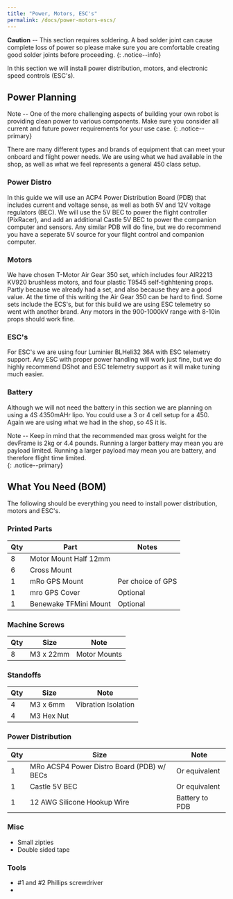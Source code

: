 ```yaml
---
title: "Power, Motors, ESC's"
permalink: /docs/power-motors-escs/
---
```


**Caution** -- This section requires soldering.  A bad solder joint can cause complete loss of power so please make sure you are comfortable creating good solder joints before proceeding.
{: .notice--info}

In this section we will install power distribution, motors, and electronic speed controls (ESC's). 

## Power Planning

Note -- One of the more challenging aspects of building your own robot is providing clean power to various components.  Make sure you consider all current and future power requirements for your use case.
{: .notice--primary}

There are many different types and brands of equipment that can meet your onboard and flight power needs.  We are using what we had available in the shop, as well as what we feel represents a general 450 class setup.  

### Power Distro

In this guide we will use an ACP4 Power Distribution Board (PDB) that includes current and voltage sense, as well as both 5V and 12V voltage regulators (BEC).  We will use the 5V BEC to power the flight controller (PixRacer), and add an additional Castle 5V BEC to power the companion computer and sensors.  Any similar PDB will do fine, but we do recommend you have a seperate 5V source for your flight control and companion computer.  

### Motors

We have chosen T-Motor Air Gear 350 set, which includes four AIR2213 KV920 brushless motors, and four plastic T9545 self-tighhtening props.  Partly because we already had a set, and also because they are a good value.  At the time of this writing the Air Gear 350 can be hard to find.  Some sets include the ECS's, but for this build we are using ESC telemetry so went with another brand.  Any motors in the 900-1000kV range with 8-10in props should work fine.

### ESC's

For ESC's we are using four Luminier BLHeli32 36A with ESC telemetry support.  Any ESC with proper power handling will work just fine, but we do highly recommend DShot and ESC telemetry support as it will make tuning much easier.

### Battery

Although we will not need the battery in this section we are planning on using a 4S 4350mAHr lipo.  You could use a 3 or 4 cell setup for a 450.  Again we are using what we had in the shop, so 4S it is.

Note -- Keep in mind that the recommended max gross weight for the devFrame is 2kg or 4.4 pounds.  Running a larger battery may mean you are payload limited.  Running a larger payload may mean you are battery, and therefore flight time limited.  
{: .notice--primary}


## What You Need (BOM)
The following should be everything you need to install power distribution, motors and ESC's.

### Printed Parts

Qty | Part | Notes 
---|---|---
8 | Motor Mount Half 12mm | 
6 | Cross Mount | 
1 | mRo GPS Mount | Per choice of GPS 
1 | mro GPS Cover | Optional 
1 | Benewake TFMini Mount | Optional 

### Machine Screws 

Qty | Size | Note
--- | --- | ---
8 | M3 x 22mm  |  Motor Mounts

### Standoffs

Qty | Size | Note
--- | --- | ---
4 | M3 x 6mm  |  Vibration Isolation 
4 | M3 Hex Nut | 

### Power Distribution

Qty | Size | Note
--- | --- | ---
1 | MRo ACSP4 Power Distro Board (PDB) w/ BECs  |  Or equivalent 
1 | Castle 5V BEC | Or equivalent
1 | 12 AWG Silicone Hookup Wire | Battery to PDB


### Misc
- Small zipties
- Double sided tape

### Tools
- #1 and #2 Phillips screwdriver
- 